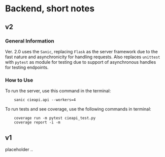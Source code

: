 # Backend, short notes

## v2

### General Information

Ver. 2.0 uses the `Sanic`, replacing `Flask` as the server framework due to the fast nature and asynchronicity for
handling requests. Also replaces `unittest` with `pytest` as module for testing due to support of asynchronous handles
for testing endpoints.

### How to Use

To run the server, use this command in the terminal:
```
    sanic cieapi.api --workers=4
```

To run tests and see coverage, use the following commands in terminal:
```
    coverage run -m pytest cieapi_test.py
    coverage report -i -m
```

## v1

placeholder ..